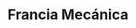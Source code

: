 ---
title: "Francia Mecánica"
url: /godoy-cruz/francia-mecanica/
shop: reparación de automóviles
---